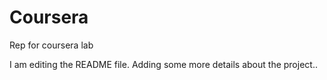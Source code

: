 # Coursera
Rep for coursera lab


I am editing the README file. Adding some more details about the project..
